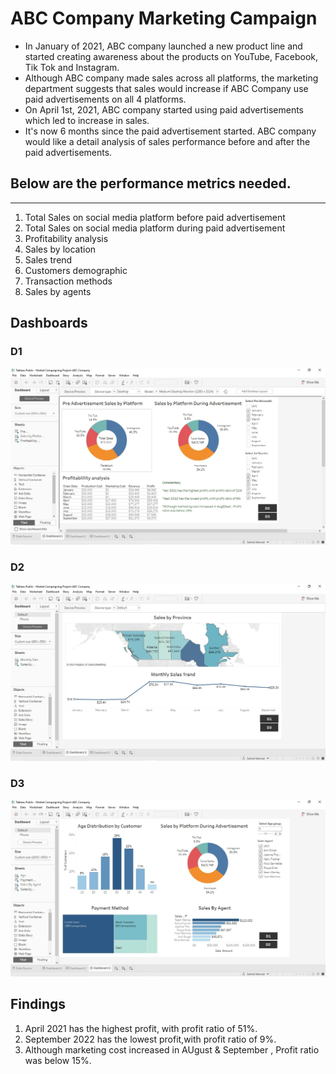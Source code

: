 # ABC Company Marketing Campaign

- In January of 2021, ABC company launched a new product line and started creating awareness about the products on YouTube, Facebook, Tik Tok and Instagram.
- Although ABC company made sales across all platforms, the marketing department suggests that sales would increase if ABC Company use paid advertisements on all 4 platforms.
- On April 1st, 2021, ABC company started using paid advertisements which led to increase in sales.
- It's now 6 months since the paid advertisement started. ABC company would like a detail analysis of sales performance before and after the paid advertisements.

## Below are the performance metrics needed.
---
1. Total Sales on social media platform before paid advertisement
2. Total Sales on social media platform during paid advertisement
3. Profitability analysis
4. Sales by location
5. Sales trend
6. Customers demographic
7.  Transaction methods
8.  Sales by agents

## Dashboards
### D1               
![](D1.jpg)        
### D2               
![](D2.jpg)     
###  D3               
 ![](D3.jpg)     

## Findings
1. April 2021 has the highest profit, with profit ratio of 51%.
2. September 2022 has the lowest profit,with profit ratio of 9%.
3. Although marketing cost increased in AUgust & September , Profit ratio was below 15%.

  
